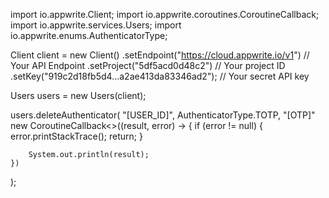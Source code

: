 import io.appwrite.Client;
import io.appwrite.coroutines.CoroutineCallback;
import io.appwrite.services.Users;
import io.appwrite.enums.AuthenticatorType;

Client client = new Client()
    .setEndpoint("https://cloud.appwrite.io/v1") // Your API Endpoint
    .setProject("5df5acd0d48c2") // Your project ID
    .setKey("919c2d18fb5d4...a2ae413da83346ad2"); // Your secret API key

Users users = new Users(client);

users.deleteAuthenticator(
    "[USER_ID]",
    AuthenticatorType.TOTP,
    "[OTP]"
    new CoroutineCallback<>((result, error) -> {
        if (error != null) {
            error.printStackTrace();
            return;
        }

        System.out.println(result);
    })
);
